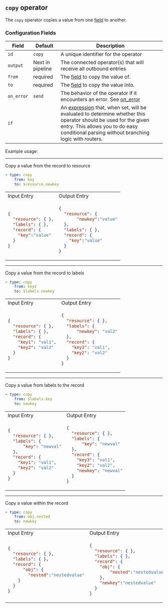 ## `copy` operator

The `copy` operator copies a value from one [field](/docs/types/field.md) to another.

### Configuration Fields

| Field      | Default          | Description                                                                                                                                                                                                                              |
| ---        | ---              | ---                                                                                                                                                                                                                                      |
| `id`       | `copy`    | A unique identifier for the operator                                                                                                                                                                                                     |
| `output`   | Next in pipeline | The connected operator(s) that will receive all outbound entries                                                                                                                                                                         |
| `from`      | required       | The [field](/docs/types/field.md)  to copy the value of.   
| `to`      | required       | The [field](/docs/types/field.md)  to copy the value into.
| `on_error` | `send`           | The behavior of the operator if it encounters an error. See [on_error](/docs/types/on_error.md)                                                                                                                                          |
| `if`       |                  | An [expression](/docs/types/expression.md) that, when set, will be evaluated to determine whether this operator should be used for the given entry. This allows you to do easy conditional parsing without branching logic with routers. |

Example usage: 

<hr>
Copy a value from the record to resource

```yaml
- type: copy
    from: key
    to: $resource.newkey
```

<table>
<tr><td> Input Entry</td> <td> Output Entry </td></tr>
<tr>
<td>

```json
{
  "resource": { },
  "labels": { },  
  "record": { 
    "key":"value"
  }
}
```

</td>
<td>

```json
{
  "resource": { 
       "newkey":"value"
  },
  "labels": { },  
  "record": {
    "key":"value"
  }
}
```

</td>
</tr>
</table>

<hr>

Copy a value from the record to labels
```yaml
- type: copy
    from: key2
    to: $labels.newkey
```

<table>
<tr><td> Input Entry</td> <td> Output Entry </td></tr>
<tr>
<td>

```json
{
  "resource": { },
  "labels": { },  
  "record": {
    "key1": "val1",
    "key2": "val2"
  }
}
```

</td>
<td>

```json
{
  "resource": { },
  "labels": { 
      "newkey": "val2"
  },  
  "record": {
    "key3": "val1",
    "key2": "val2"
  }
}
```

</td>
</tr>
</table>

<hr>

Copy a value from labels to the record
```yaml
- type: copy
    from: $labels.key
    to: newkey
```

<table>
<tr><td> Input Entry</td> <td> Output Entry </td></tr>
<tr>
<td>

```json
{
  "resource": { },
  "labels": { 
      "key": "newval"
  },  
  "record": {
    "key1": "val1",
    "key2": "val2"
  }
}
```

</td>
<td>

```json
{
  "resource": { },
  "labels": { 
      "key": "newval"
  },  
  "record": {
    "key3": "val1",
    "key2": "val2",
    "newkey": "newval"
  }
}
```

</td>
</tr>
</table>

<hr>

Copy a value within the record
```yaml
- type: copy
    from: obj.nested
    to: newkey
```

<table>
<tr><td> Input Entry</td> <td> Output Entry </td></tr>
<tr>
<td>

```json
{
  "resource": { },
  "labels": { },  
  "record": {
      "obj": {
        "nested":"nestedvalue"
    }
  }
}
```

</td>
<td>

```json
{
  "resource": { },
  "labels": { },  
  "record": {
    "obj": {
        "nested":"nestedvalue"
    },
    "newkey":"nestedvalue"
  }
}
```

</td>
</tr>
</table>